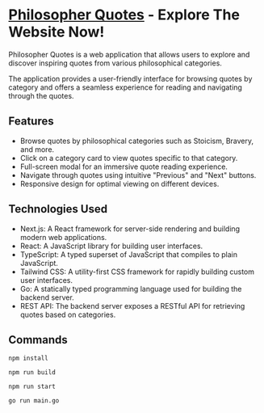 [**Philosopher Quotes**](https://philosophy-quotes.vercel.app/) - Explore The Website Now!
==================

Philosopher Quotes is a web application that allows users to explore and discover inspiring quotes from various philosophical categories. 

The application provides a user-friendly interface for browsing quotes by category and offers a seamless experience for reading and navigating through the quotes.

Features
--------

-   Browse quotes by philosophical categories such as Stoicism, Bravery, and more.
-   Click on a category card to view quotes specific to that category.
-   Full-screen modal for an immersive quote reading experience.
-   Navigate through quotes using intuitive "Previous" and "Next" buttons.
-   Responsive design for optimal viewing on different devices.

Technologies Used
-----------------

-   Next.js: A React framework for server-side rendering and building modern web applications.
-   React: A JavaScript library for building user interfaces.
-   TypeScript: A typed superset of JavaScript that compiles to plain JavaScript.
-   Tailwind CSS: A utility-first CSS framework for rapidly building custom user interfaces.
-   Go: A statically typed programming language used for building the backend server.
-   REST API: The backend server exposes a RESTful API for retrieving quotes based on categories.

## Commands

```
npm install
```

```
npm run build
```

```
npm run start
```

```
go run main.go
```
